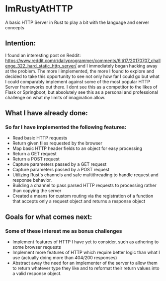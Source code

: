 # ImRustyAtHTTP
A basic HTTP Server in Rust to play a bit with the language and server concepts


## Intention:
I found an interesting post on Reddit: https://www.reddit.com/r/dailyprogrammer/comments/6lti17/20170707_challenge_322_hard_static_http_server/ and I immediately began hacking away at the problem. The more I implemented, the more I found to explore and decided to take this opportunity 
to see not only how far I could go but what I could comparably implement against some of the most popular HTTP Server frameworks out there.
I dont see this as a competitor to the likes of Flask or Springboot, but absolutely see this as a personal and professional challenge on what my limits of imagination allow. 

## What I have already done:
### So far I have implemented the following features:
* Read basic HTTP requests
* Return given files requested by the browser
* Map basic HTTP header fields to an object for easy processing
* Return a GET request
* Return a POST request
* Capture parameters passed by a GET request
* Capture parameters passed by a POST request
* Utilizing Rust's channels and safe multithreading to handle request and response behavior.
* Building a channel to pass parsed HTTP requests to processing rather than copying the server
* Created a means for custom routing via the registration of a function that accepts only a request object and returns a response object

## Goals for what comes next:
### Some of these interest me as bonus challenges
* Implement features of HTTP I have yet to consider, such as adhering to some browser requests
* Implement more features of HTTP which require better logic than what I use (actually doing more than 404/200 responses)
* Abstract away the need for an implementer of the server to allow them to return whatever type they like and to reformat their return values into a valid response object. 

